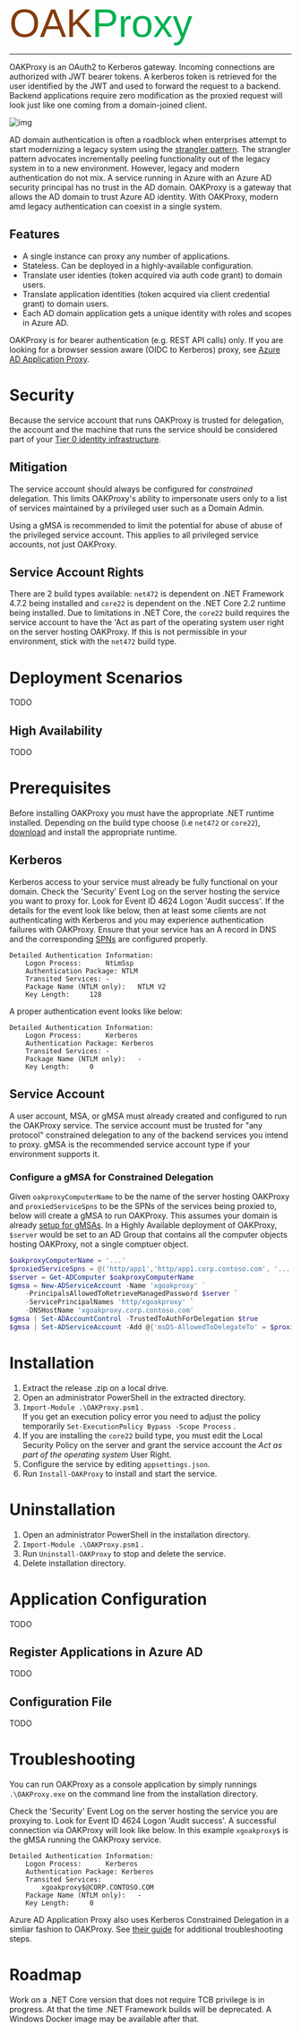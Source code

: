 <div style="font-size: 5em; font-family: 'Arial Black', Gadget, sans-serif">
    <span style="color: #843c0c">OAK</span><span style="color: #00b050">Proxy</span>
</div>
<hr/>

OAKProxy is an OAuth2 to Kerberos gateway. Incoming connections are authorized with JWT bearer tokens. A kerberos token is retrieved for the user identified by the JWT and used to forward the request to a backend. Backend applications require zero modification as the proxied request will look just like one coming from a domain-joined client.

![img](docs/images/highlevel.svg)

AD domain authentication is often a roadblock when enterprises attempt to start modernizing a legacy system using the [strangler pattern](https://docs.microsoft.com/en-us/azure/architecture/patterns/strangler). The strangler pattern advocates incrementally peeling functionality out of the legacy system in to a new environment. However, legacy and modern authentication do not mix. A service running in Azure with an Azure AD security principal has no trust in the AD domain. OAKProxy is a gateway that allows the AD domain to trust Azure AD identity. With OAKProxy, modern amd legacy authentication can coexist in a single system.

## Features

* A single instance can proxy any number of applications.
* Stateless. Can be deployed in a highly-available configuration.
* Translate user identies (token acquired via auth code grant) to domain users.
* Translate application identities (token acquired via client credential grant) to domain users.
* Each AD domain application gets a unique identity with roles and scopes in Azure AD.

OAKProxy is for bearer authentication (e.g. REST API calls) only. If you are looking for a browser session aware (OIDC to Kerberos) proxy, see [Azure AD Application Proxy](https://docs.microsoft.com/en-us/azure/active-directory/manage-apps/application-proxy).

# Security

Because the service account that runs OAKProxy is trusted for delegation, the account and the machine that runs the service should be considered part of your [Tier 0 identity infrastructure](https://docs.microsoft.com/en-us/windows-server/identity/securing-privileged-access/securing-privileged-access-reference-material). 

## Mitigation

The service account should always be configured for *constrained* delegation. This limits OAKProxy's ability to impersonate users only to a list of services maintained by a privileged user such as a Domain Admin.

Using a gMSA is recommended to limit the potential for abuse of abuse of the privileged service account. This applies to all privileged service accounts, not just OAKProxy.

## Service Account Rights

There are 2 build types available: `net472` is dependent on .NET Framework 4.7.2 being installed and `core22` is dependent on the .NET Core 2.2 runtime being installed. Due to limitations in .NET Core, the `core22` build requires the service account to have the 'Act as part of the operating system user right on the server hosting OAKProxy. If this is not permissible in your environment, stick with the `net472` build type.

# Deployment Scenarios

TODO

## High Availability

TODO

# Prerequisites

Before installing OAKProxy you must have the appropriate .NET runtime installed. Depending on the build type choose (i.e `net472` or `core22`), [download](https://dotnet.microsoft.com/download) and install the appropriate runtime.

## Kerberos

Kerberos access to your service must already be fully functional on your domain. Check the 'Security' Event Log on the server hosting the service you want to proxy for. Look for Event ID 4624 Logon 'Audit success'. If the details for the event look like below, then at least some clients are not authenticating with Kerberos and you may experience authentication failures with OAKProxy. Ensure that your service has an A record in DNS and the corresponding [SPNs](https://docs.microsoft.com/en-us/windows-server/security/group-managed-service-accounts/getting-started-with-group-managed-service-accounts) are configured properly.
```
Detailed Authentication Information:
	Logon Process:		NtLmSsp 
	Authentication Package:	NTLM
	Transited Services:	-
	Package Name (NTLM only):	NTLM V2
	Key Length:		128
```
A proper authentication event looks like below:
```
Detailed Authentication Information:
	Logon Process:		Kerberos
	Authentication Package:	Kerberos
	Transited Services:	-
	Package Name (NTLM only):	-
	Key Length:		0
```

## Service Account

A user account, MSA, or gMSA must already created and configured to run the OAKProxy service. The service account must be trusted for "any protocol" constrained delegation to any of the backend services you intend to proxy. gMSA is the recommended service account type if your environment supports it.

### Configure a gMSA for Constrained Delegation

Given `oakproxyComputerName` to be the name of the server hosting OAKProxy and `proxiedServiceSpns` to be the SPNs of the services being proxied to, below will create a gMSA to run OAKProxy. This assumes your domain is already [setup for gMSAs](https://docs.microsoft.com/en-us/windows-server/security/group-managed-service-accounts/create-the-key-distribution-services-kds-root-key). In a Highly Available deployment of OAKProxy, `$server` would be set to an AD Group that contains all the computer objects hosting OAKProxy, not a single comptuer object.
```PowerShell
$oakproxyComputerName = '...'
$proxiedServiceSpns = @('http/app1','http/app1.corp.contoso.com', '...')
$server = Get-ADComputer $oakproxyComputerName
$gmsa = New-ADServiceAccount -Name 'xgoakproxy' ` 
    -PrincipalsAllowedToRetrieveManagedPassword $server `
    -ServicePrincipalNames 'http/xgoakproxy' `
    -DNSHostName 'xgoakproxy.corp.contoso.com'
$gmsa | Set-ADAccountControl -TrustedToAuthForDelegation $true
$gmsa | Set-ADServiceAccount -Add @{'msDS-AllowedToDelegateTo' = $proxiedServiceSpns}
```

# Installation

1. Extract the release .zip on a local drive.
2. Open an administrator PowerShell in the extracted directory.
3. `Import-Module .\OAKProxy.psm1` .\
   If you get an execution policy error you need to adjust the policy temporarily `Set-ExecutionPolicy Bypass -Scope Process` . 
4. If you are installing the `core22` build type, you must edit the Local Security Policy on the server and grant the service account the *Act as part of the operating system* User Right.
5. Configure the service by editing `appsettings.json`.
6. Run `Install-OAKProxy` to install and start the service.

# Uninstallation

1. Open an administrator PowerShell in the installation directory.
2. `Import-Module .\OAKProxy.psm1` .
3. Run `Uninstall-OAKProxy` to stop and delete the service.
4. Delete installation directory.

# Application Configuration

TODO

## Register Applications in Azure AD

TODO

## Configuration File

TODO

# Troubleshooting

You can run OAKProxy as a console application by simply runnings `.\OAKProxy.exe` on the command line from the installation directory.

Check the 'Security' Event Log on the server hosting the service you are proxying to. Look for Event ID 4624 Logon 'Audit success'. A successful connection via OAKProxy will look like below. In this example `xgoakproxy$` is the gMSA running the OAKProxy service.
```
Detailed Authentication Information:
	Logon Process:		Kerberos
	Authentication Package:	Kerberos
	Transited Services:	
		xgoakproxy$@CORP.CONTOSO.COM
	Package Name (NTLM only):	-
	Key Length:		0
```
Azure AD Application Proxy also uses Kerberos Constrained Delegation in a simliar fashion to OAKProxy. See [their guide](https://docs.microsoft.com/en-us/azure/active-directory/manage-apps/application-proxy-back-end-kerberos-constrained-delegation-how-to) for additional troubleshooting steps.

# Roadmap

Work on a .NET Core version that does not require TCB privilege is in progress. At that the time .NET Framework builds will be deprecated. A Windows Docker image may be available after that.